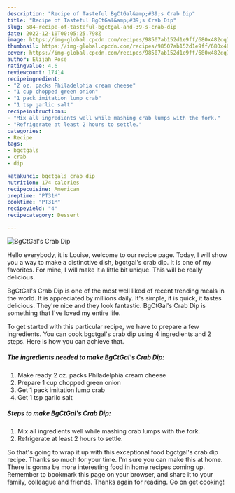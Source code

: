 ```yaml
---
description: "Recipe of Tasteful BgCtGal&amp;#39;s Crab Dip"
title: "Recipe of Tasteful BgCtGal&amp;#39;s Crab Dip"
slug: 584-recipe-of-tasteful-bgctgal-and-39-s-crab-dip
date: 2022-12-10T00:05:25.798Z
image: https://img-global.cpcdn.com/recipes/98507ab152d1e9ff/680x482cq70/bgctgals-crab-dip-recipe-main-photo.jpg
thumbnail: https://img-global.cpcdn.com/recipes/98507ab152d1e9ff/680x482cq70/bgctgals-crab-dip-recipe-main-photo.jpg
cover: https://img-global.cpcdn.com/recipes/98507ab152d1e9ff/680x482cq70/bgctgals-crab-dip-recipe-main-photo.jpg
author: Elijah Rose
ratingvalue: 4.6
reviewcount: 17414
recipeingredient:
- "2 oz. packs Philadelphia cream cheese"
- "1 cup chopped green onion"
- "1 pack imitation lump crab"
- "1 tsp garlic salt"
recipeinstructions:
- "Mix all ingredients well while mashing crab lumps with the fork."
- "Refrigerate at least 2 hours to settle."
categories:
- Recipe
tags:
- bgctgals
- crab
- dip

katakunci: bgctgals crab dip 
nutrition: 174 calories
recipecuisine: American
preptime: "PT31M"
cooktime: "PT31M"
recipeyield: "4"
recipecategory: Dessert

---
```



![BgCtGal&#39;s Crab Dip](https://img-global.cpcdn.com/recipes/98507ab152d1e9ff/680x482cq70/bgctgals-crab-dip-recipe-main-photo.jpg)

Hello everybody, it is Louise, welcome to our recipe page. Today, I will show you a way to make a distinctive dish, bgctgal&#39;s crab dip. It is one of my favorites. For mine, I will make it a little bit unique. This will be really delicious.

BgCtGal&#39;s Crab Dip is one of the most well liked of recent trending meals in the world. It is appreciated by millions daily. It's simple, it is quick, it tastes delicious. They're nice and they look fantastic. BgCtGal&#39;s Crab Dip is something that I've loved my entire life.




To get started with this particular recipe, we have to prepare a few ingredients. You can cook bgctgal&#39;s crab dip using 4 ingredients and 2 steps. Here is how you can achieve that.

<!--inarticleads1-->

##### The ingredients needed to make BgCtGal&#39;s Crab Dip:

1. Make ready 2 oz. packs Philadelphia cream cheese
1. Prepare 1 cup chopped green onion
1. Get 1 pack imitation lump crab
1. Get 1 tsp garlic salt




<!--inarticleads2-->

##### Steps to make BgCtGal&#39;s Crab Dip:

1. Mix all ingredients well while mashing crab lumps with the fork.
1. Refrigerate at least 2 hours to settle.




So that's going to wrap it up with this exceptional food bgctgal&#39;s crab dip recipe. Thanks so much for your time. I'm sure you can make this at home. There is gonna be more interesting food in home recipes coming up. Remember to bookmark this page on your browser, and share it to your family, colleague and friends. Thanks again for reading. Go on get cooking!
